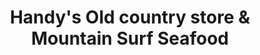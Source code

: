 ---
title: "Handy's Old country store & Mountain Surf Seafood"
url: /ennice/handys-old-country-store-und-mountain-surf-seafood/
shop: Lebensmittel
---